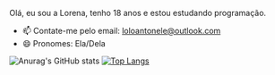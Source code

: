 Olá, eu sou a Lorena, tenho 18 anos e estou estudando programação.
- 📫 Contate-me pelo email: loloantonele@outlook.com
- 😄 Pronomes: Ela/Dela
  

![Anurag's GitHub stats](https://github-readme-stats.vercel.app/api?username=loloantonele&show_icons=true&theme=synthwave)
[![Top Langs](https://github-readme-stats.vercel.app/api/top-langs/?username=loloantonele&layout=compact)](https://github.com/loloantonele/github-readme-stats)
